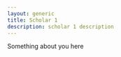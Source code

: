 ```yaml
---
layout: generic
title: Scholar 1
description: scholar 1 description
---
```


Something about you here
